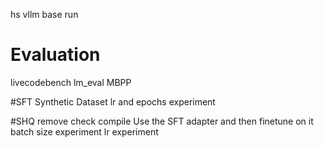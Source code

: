 
hs vllm base run

# Evaluation
livecodebench
lm_eval
MBPP

#SFT
Synthetic Dataset
lr and epochs experiment

#SHQ
remove check compile
Use the SFT adapter and then finetune on it 
batch size experiment
lr experiment


